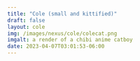 ```yaml
---
title: "Cole (small and kittified)"
draft: false
layout: cole
img: /images/nexus/cole/colecat.png
imgalt: a render of a chibi anime catboy
date: 2023-04-07T03:01:53-06:00
---
```

